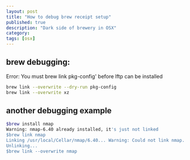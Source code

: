 ```yaml
---
layout: post
title: "How to debug brew receipt setup"
published: true
description: "Dark side of brewery in OSX"
category: 
tags: [osx]
---
```


## brew debugging:
Error: You must brew link pkg-config' before lftp can be installed

```bash
brew link --overwrite --dry-run pkg-config
brew link --overwrite xz
```


## another debugging example

```bash
$brew install nmap
Warning: nmap-6.40 already installed, it's just not linked
$brew link nmap
Linking /usr/local/Cellar/nmap/6.40... Warning: Could not link nmap.
Unlinking...
$brew link --overwrite nmap
```

